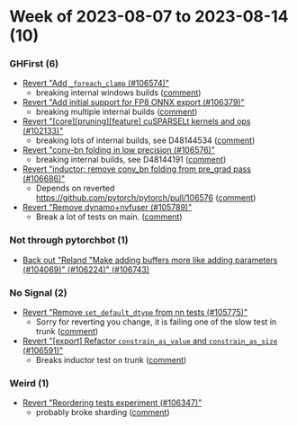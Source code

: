 # Week of 2023-08-07 to 2023-08-14 (10)

### GHFirst (6)

- [Revert "Add `_foreach_clamp` (#106574)"](https://github.com/pytorch/pytorch/commit/354484ea6d85ce2da90fd3e1e5fa9524987bcfe6)
  - breaking internal windows builds ([comment](https://github.com/pytorch/pytorch/pull/106574#issuecomment-1675400335))
- [Revert "Add initial support for FP8 ONNX export (#106379)"](https://github.com/pytorch/pytorch/commit/71be8f22230679cd1246b4196f38d5be2205c0a3)
  - breaking multiple internal builds ([comment](https://github.com/pytorch/pytorch/pull/106379#issuecomment-1675192700))
- [Revert "[core][pruning][feature] cuSPARSELt kernels and ops (#102133)"](https://github.com/pytorch/pytorch/commit/fe594ab3235594dae807eb909af8ba597423ad37)
  - breaking lots of internal builds, see D48144534 ([comment](https://github.com/pytorch/pytorch/pull/102133#issuecomment-1671707821))
- [Revert "conv-bn folding in low precision (#106576)"](https://github.com/pytorch/pytorch/commit/dc7ec4c8436ccf2231e56db9a785da54d4b67ed7)
  - breaking internal builds, see D48144191 ([comment](https://github.com/pytorch/pytorch/pull/106576#issuecomment-1670768310))
- [Revert "inductor: remove conv_bn folding from pre_grad pass (#106686)"](https://github.com/pytorch/pytorch/commit/0ce103a0f8159b0cf10fb36d5f1b36579aea1942)
  - Depends on reverted https://github.com/pytorch/pytorch/pull/106576 ([comment](https://github.com/pytorch/pytorch/pull/106686#issuecomment-1670753365))
- [Revert "Remove dynamo+nvfuser (#105789)"](https://github.com/pytorch/pytorch/commit/891bb259f86276490e401696d71ec189c003974c)
  - Break a lot of tests on main. ([comment](https://github.com/pytorch/pytorch/pull/105789#issuecomment-1669710571))

### Not through pytorchbot (1)

- [Back out "Reland "Make adding buffers more like adding parameters (#104069)" (#106224)" (#106743)](https://github.com/pytorch/pytorch/commit/bc88028e8ee1bf844c024aef3dc77a69f06fe605)

### No Signal (2)

- [Revert "Remove `set_default_dtype` from nn tests (#105775)"](https://github.com/pytorch/pytorch/commit/ec0f3fda7da58287df3d7cdd5f5a9b74287374cf)
  - Sorry for reverting you change, it is failing one of the slow test in trunk ([comment](https://github.com/pytorch/pytorch/pull/105775#issuecomment-1675460195))
- [Revert "[export] Refactor `constrain_as_value` and `constrain_as_size` (#106591)"](https://github.com/pytorch/pytorch/commit/745d29b0cc0502594ab196057fd4f1bad36ebc4a)
  - Breaks inductor test on trunk ([comment](https://github.com/pytorch/pytorch/pull/106591#issuecomment-1675069091))

### Weird (1)

- [Revert "Reordering tests experiment (#106347)"](https://github.com/pytorch/pytorch/commit/9858edd99f7369c36b3d6d9da3f644f83738d29f)
  - probably broke sharding ([comment](https://github.com/pytorch/pytorch/pull/106347#issuecomment-1675542738))
